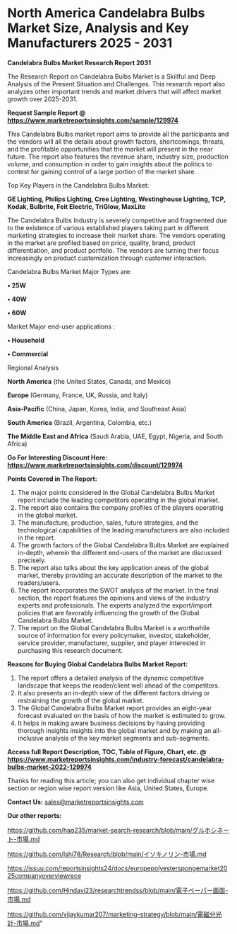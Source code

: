 # North America Candelabra Bulbs Market Size, Analysis and Key Manufacturers 2025 - 2031

<strong>Candelabra Bulbs Market Research Report 2031</strong>

The Research Report on Candelabra Bulbs Market is a Skillful and Deep Analysis of the Present Situation and Challenges. This research report also analyzes other important trends and market drivers that will affect market growth over 2025-2031.

<strong>Request Sample Report @ <a href=https://www.marketreportsinsights.com/sample/129974>https://www.marketreportsinsights.com/sample/129974</a></strong>

This Candelabra Bulbs market report aims to provide all the participants and the vendors will all the details about growth factors, shortcomings, threats, and the profitable opportunities that the market will present in the near future. The report also features the revenue share, industry size, production volume, and consumption in order to gain insights about the politics to contest for gaining control of a large portion of the market share.

Top Key Players in the Candelabra Bulbs Market:

<strong>GE Lighting, Philips Lighting, Cree Lighting, Westinghouse Lighting, TCP, Kodak, Bulbrite, Feit Electric, TriGlow, MaxLite</strong>

The Candelabra Bulbs Industry is severely competitive and fragmented due to the existence of various established players taking part in different marketing strategies to increase their market share. The vendors operating in the market are profiled based on price, quality, brand, product differentiation, and product portfolio. The vendors are turning their focus increasingly on product customization through customer interaction.

Candelabra Bulbs Market Major Types are:

<strong>• 25W

• 40W

• 60W</strong>

Market Major end-user applications :

<strong>• Household

• Commercial</strong>

Regional Analysis

</u><strong><b>North America</b></strong> (the United States, Canada, and Mexico)

<strong><b>Europe </b></strong>(Germany, France, UK, Russia, and Italy)

<strong><b>Asia-Pacific</b></strong> (China, Japan, Korea, India, and Southeast Asia)

<strong><b>South America</b></strong> (Brazil, Argentina, Colombia, etc.)

<strong><b>The Middle East and Africa</b></strong> (Saudi Arabia, UAE, Egypt, Nigeria, and South Africa)

<strong>Go For Interesting Discount Here: <a href=https://www.marketreportsinsights.com/discount/129974>https://www.marketreportsinsights.com/discount/129974</a></strong>

<strong>Points Covered in The Report:</strong>
<ol>
  <li>The major points considered in the Global Candelabra Bulbs Market report include the leading competitors operating in the global market.</li>
  <li>The report also contains the company profiles of the players operating in the global market.</li>
  <li>The manufacture, production, sales, future strategies, and the technological capabilities of the leading manufacturers are also included in the report.</li>
  <li>The growth factors of the Global Candelabra Bulbs Market are explained in-depth, wherein the different end-users of the market are discussed precisely.</li>
  <li>The report also talks about the key application areas of the global market, thereby providing an accurate description of the market to the readers/users.</li>
  <li>The report incorporates the SWOT analysis of the market. In the final section, the report features the opinions and views of the industry experts and professionals. The experts analyzed the export/import policies that are favorably influencing the growth of the Global Candelabra Bulbs Market.</li>
  <li>The report on the Global Candelabra Bulbs Market is a worthwhile source of information for every policymaker, investor, stakeholder, service provider, manufacturer, supplier, and player interested in purchasing this research document.</li>
</ol>
<strong>Reasons for Buying Global Candelabra Bulbs Market Report:</strong>

<ol>
  <li>The report offers a detailed analysis of the dynamic competitive landscape that keeps the reader/client well ahead of the competitors.</li>
  <li>It also presents an in-depth view of the different factors driving or restraining the growth of the global market.</li>
  <li>The Global Candelabra Bulbs Market report provides an eight-year forecast evaluated on the basis of how the market is estimated to grow.</li>
  <li>It helps in making aware business decisions by having providing thorough insights insights into the global market and by making an all-inclusive analysis of the key market segments and sub-segments.</li>
</ol>
<strong>Access full Report Description, TOC, Table of Figure, Chart, etc. @ <a href=https://www.marketreportsinsights.com/industry-forecast/candelabra-bulbs-market-2022-129974>https://www.marketreportsinsights.com/industry-forecast/candelabra-bulbs-market-2022-129974</a></strong>


Thanks for reading this article; you can also get individual chapter wise section or region wise report version like Asia, United States, Europe.

<strong>Contact Us:</strong>
sales@marketreportsinsights.com

<strong>Our other reports:</strong>

<a href=https://github.com/haq235/market-search-research/blob/main/グルホシネート-市場.md>https://github.com/haq235/market-search-research/blob/main/グルホシネート-市場.md</a>

<a href=https://github.com/Ishi78/Research/blob/main/イソキノリン-市場.md>https://github.com/Ishi78/Research/blob/main/イソキノリン-市場.md</a>

<a href=https://issuu.com/reportsinsights24/docs/europepolyesterspongemarket2025companyoverviewrece>https://issuu.com/reportsinsights24/docs/europepolyesterspongemarket2025companyoverviewrece</a>

<a href=https://github.com/Hindavi23/researchtrendss/blob/main/電子ペーパー画面-市場.md>https://github.com/Hindavi23/researchtrendss/blob/main/電子ペーパー画面-市場.md</a>

<a href=https://github.com/vijaykumar207/marketing-strategy/blob/main/電磁分光計-市場.md>https://github.com/vijaykumar207/marketing-strategy/blob/main/電磁分光計-市場.md</a>"
